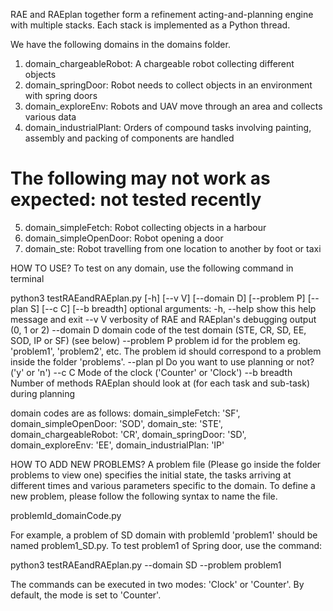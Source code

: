 RAE and RAEplan together form a refinement acting-and-planning engine with multiple stacks. Each stack is implemented as a Python thread.

We have the following domains in the domains folder.

1. domain_chargeableRobot: A chargeable robot collecting different objects
2. domain_springDoor: Robot needs to collect objects in an environment with spring doors
3. domain_exploreEnv: Robots and UAV move through an area and collects various data
4. domain_industrialPlant: Orders of compound tasks involving painting, assembly and packing of components are handled

# The following may not work as expected: not tested recently
5. domain_simpleFetch: Robot collecting objects in a harbour
6. domain_simpleOpenDoor: Robot opening a door
7. domain_ste: Robot travelling from one location to another by foot or taxi

HOW TO USE?
To test on any domain, use the following command in terminal

python3 testRAEandRAEplan.py [-h] [--v V] [--domain D] [--problem P] [--plan S] [--c C] [--b breadth]
optional arguments:
  -h, --help  	show this help message and exit
  --v V      	verbosity of RAE and RAEplan's debugging output (0, 1 or 2)
  --domain D    domain code of the test domain (STE, CR, SD, EE, SOD, IP or SF) (see below)
  --problem P   problem id for the problem eg. 'problem1', 'problem2', etc. The problem id should correspond to a
                problem inside the folder 'problems'.
  --plan pl   	Do you want to use planning or not? ('y' or 'n')
  --c C      	Mode of the clock ('Counter' or 'Clock')
  --b breadth 	Number of methods RAEplan should look at (for each task and sub-task) during planning

domain codes are as follows:
domain_simpleFetch: 'SF',
domain_simpleOpenDoor: 'SOD',
domain_ste: 'STE',
domain_chargeableRobot: 'CR',
domain_springDoor: 'SD',
domain_exploreEnv: 'EE',
domain_industrialPlan: 'IP'


HOW TO ADD NEW PROBLEMS? 
A problem file (Please go inside the folder problems to view one) specifies the initial state, the tasks arriving at different times and various parameters specific to the domain. To define a new problem, please follow the
following syntax to name the file.

problemId_domainCode.py

For example, a problem of SD domain with problemId 'problem1' should be named problem1_SD.py.
To test problem1 of Spring door, use the command:

python3 testRAEandRAEplan.py --domain SD --problem problem1

The commands can be executed in two modes: 'Clock' or 'Counter'.
By default, the mode is set to 'Counter'.